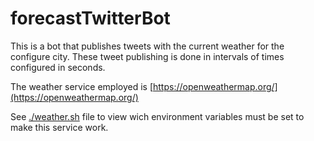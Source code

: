 # forecastTwitterBot
This is a bot that publishes tweets with the current weather for the configure city. These tweet publishing is done in intervals of times configured in seconds.

The weather service employed is [https://openweathermap.org/](https://openweathermap.org/)

See [./weather.sh](./weather.sh) file to view wich environment variables must be set to make this service work.


